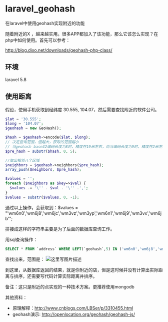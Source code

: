 # laravel_geohash
在laravel中使用geohash实现附近的功能

随着附近的X ，越来越实用。很多APP都加入了该功能，那么它该怎么实现？在php中如何使用。首先可以参考：

http://blog.dixo.net/downloads/geohash-php-class/

## 环境
laravel 5.8

## 使用距离
假设，使用手机获取到经纬度 30.555, 104.07，然后需要查找附近的软件公司。

```php
$lat = '30.555';
$long = '104.07';
$geohash = new GeoHash();

$hash = $geohash->encode($lat, $long);
// 决定查询范围，值越大，获取的范围越小
// 当geohash base32编码长度为8时，精度在19米左右，而当编码长度为9时，精度在2米左右，编码长度需要根据数据情况进行选择。
$pre_hash = substr($hash, 0, 5);

//取出相邻八个区域
$neighbors = $geohash->neighbors($pre_hash);
array_push($neighbors, $pre_hash);

$values = '';
foreach ($neighbors as $key=>$val) {
  $values .= '\'' . $val . '\'' .',';
}
$values = substr($values, 0, -1);
```

通过以上操作，会获取到：$values = "'wm6n0','wm6j8','wm6jc','wm3vz','wm3yp','wm6n1','wm6j9','wm3vx','wm6jb'";

拼接成这样的字符串主要是为了后面的数据库查询工作。

用sql查询操作：
```sql
SELECT * FROM `address` WHERE LEFT(`geohash`,5) IN ('wm6n0','wm6j8','wm6jc','wm3vz','wm3yp','wm6n1','wm6j9','wm3vx','wm6jb')
```

查找出来，范围是：
![这里写图片描述](http://img.blog.csdn.net/20150904141041421)

到这里，从数据库返回的结果，就是你附近的店，但是这时候并没有计算出实际距离与排序，还需要写代码计算实际距离并排序。


备注：这只是附近的点实现的一种技术方案。更推荐使用mongodb

其他资料：
* 原理解释：http://www.cnblogs.com/LBSer/p/3310455.html
* geohash演示: http://openlocation.org/geohash/geohash-js/

